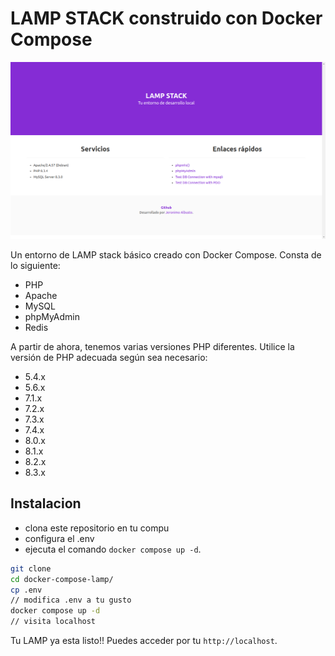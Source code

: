 # LAMP STACK construido con Docker Compose

![entorno-desarrollo](/www/assets/images/entorno.png)

Un entorno de LAMP stack básico creado con Docker Compose. Consta de lo siguiente:

- PHP
- Apache
- MySQL
- phpMyAdmin
- Redis

A partir de ahora, tenemos varias versiones PHP diferentes. Utilice la versión de PHP adecuada según sea necesario:

- 5.4.x
- 5.6.x
- 7.1.x
- 7.2.x
- 7.3.x
- 7.4.x
- 8.0.x
- 8.1.x
- 8.2.x
- 8.3.x

## Instalacion

- clona este repositorio en tu compu
- configura el  .env
- ejecuta el comando `docker compose up -d`.

```bash
git clone 
cd docker-compose-lamp/
cp .env 
// modifica .env a tu gusto
docker compose up -d
// visita localhost
```
Tu LAMP  ya esta listo!! Puedes acceder por tu `http://localhost`.

